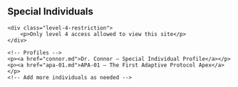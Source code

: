 <!-- Special Individuals Section -->
<section id="special-individuals">
    <h2>Special Individuals</h2>
    
    <div class="level-4-restriction">
        <p>Only level 4 access allowed to view this site</p>
    </div>

    <!-- Profiles -->
    <p><a href="connor.md">Dr. Connor — Special Individual Profile</a></p>
    <p><a href="apa-01.md">APA-01 — The First Adaptive Protocol Apex</a></p>
    <!-- Add more individuals as needed -->
</section>
